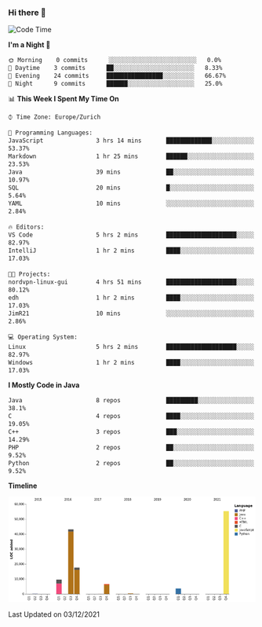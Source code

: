 ### Hi there 👋

<!--START_SECTION:waka-->
![Code Time](http://img.shields.io/badge/Code%20Time-3%2C269%20hrs%2028%20mins-blue)

**I'm a Night 🦉** 

```text
🌞 Morning    0 commits      ░░░░░░░░░░░░░░░░░░░░░░░░░   0.0% 
🌆 Daytime    3 commits      ██░░░░░░░░░░░░░░░░░░░░░░░   8.33% 
🌃 Evening    24 commits     ████████████████░░░░░░░░░   66.67% 
🌙 Night      9 commits      ██████░░░░░░░░░░░░░░░░░░░   25.0%

```


📊 **This Week I Spent My Time On** 

```text
⌚︎ Time Zone: Europe/Zurich

💬 Programming Languages: 
JavaScript               3 hrs 14 mins       █████████████░░░░░░░░░░░░   53.37% 
Markdown                 1 hr 25 mins        ██████░░░░░░░░░░░░░░░░░░░   23.53% 
Java                     39 mins             ██░░░░░░░░░░░░░░░░░░░░░░░   10.97% 
SQL                      20 mins             █░░░░░░░░░░░░░░░░░░░░░░░░   5.64% 
YAML                     10 mins             ░░░░░░░░░░░░░░░░░░░░░░░░░   2.84%

🔥 Editors: 
VS Code                  5 hrs 2 mins        ████████████████████░░░░░   82.97% 
IntelliJ                 1 hr 2 mins         ████░░░░░░░░░░░░░░░░░░░░░   17.03%

🐱‍💻 Projects: 
nordvpn-linux-gui        4 hrs 51 mins       ████████████████████░░░░░   80.12% 
edh                      1 hr 2 mins         ████░░░░░░░░░░░░░░░░░░░░░   17.03% 
JimR21                   10 mins             ░░░░░░░░░░░░░░░░░░░░░░░░░   2.86%

💻 Operating System: 
Linux                    5 hrs 2 mins        ████████████████████░░░░░   82.97% 
Windows                  1 hr 2 mins         ████░░░░░░░░░░░░░░░░░░░░░   17.03%

```

**I Mostly Code in Java** 

```text
Java                     8 repos             █████████░░░░░░░░░░░░░░░░   38.1% 
C                        4 repos             ████░░░░░░░░░░░░░░░░░░░░░   19.05% 
C++                      3 repos             ███░░░░░░░░░░░░░░░░░░░░░░   14.29% 
PHP                      2 repos             ██░░░░░░░░░░░░░░░░░░░░░░░   9.52% 
Python                   2 repos             ██░░░░░░░░░░░░░░░░░░░░░░░   9.52%

```


**Timeline**

![Chart not found](https://raw.githubusercontent.com/JimR21/JimR21/master/charts/bar_graph.png) 


 Last Updated on 03/12/2021
<!--END_SECTION:waka-->

<!--
**JimR21/JimR21** is a ✨ _special_ ✨ repository because its `README.md` (this file) appears on your GitHub profile.

Here are some ideas to get you started:

- 🔭 I’m currently working on ...
- 🌱 I’m currently learning ...
- 👯 I’m looking to collaborate on ...
- 🤔 I’m looking for help with ...
- 💬 Ask me about ...
- 📫 How to reach me: ...
- 😄 Pronouns: ...
- ⚡ Fun fact: ...
-->
